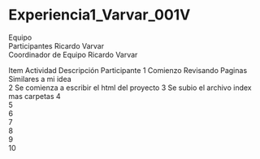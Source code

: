 # Experiencia1_Varvar_001V
Equipo		
Participantes	Ricardo Varvar	
Coordinador de Equipo	Ricardo Varvar	
		
Item Actividad	Descripción	Participante
1	Comienzo Revisando Paginas Similares a mi idea	
2	Se comienza a escribir el html del proyecto
3       Se subio el archivo index mas carpetas
4		
5		
6		
7		
8		
9		
10		
		
		

